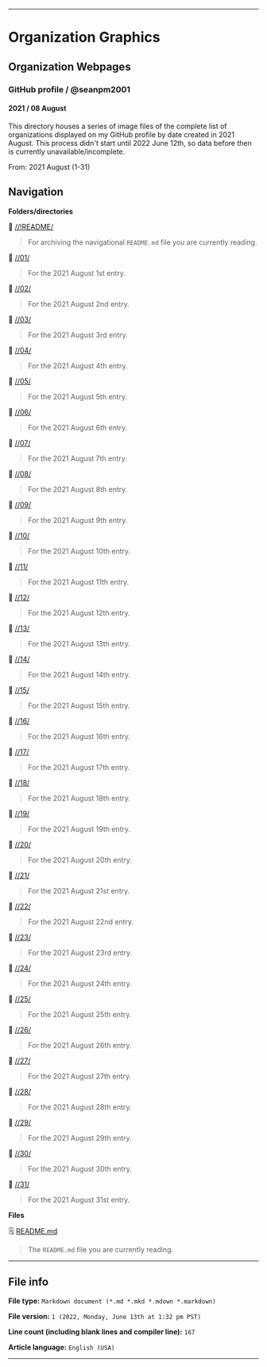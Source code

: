 
***

# Organization Graphics

## Organization Webpages

### GitHub profile / @seanpm2001

#### 2021 / 08 August

This directory houses a series of image files of the complete list of organizations displayed on my GitHub profile by date created in 2021 August. This process didn't start until 2022 June 12th, so data before then is currently unavailable/incomplete.

From: 2021 August (1-31)

## Navigation

**Folders/directories**

📁 [//!README/](/OrganizationGraphics/Organization_webpages/GitHub_Profile/@seanpm2001/2021/08_August/!README/)

> For archiving the navigational `README.md` file you are currently reading.

📁 [//01/](/OrganizationGraphics/Organization_webpages/GitHub_Profile/@seanpm2001/2021/08_August/01/)

> For the 2021 August 1st entry.

📁 [//02/](/OrganizationGraphics/Organization_webpages/GitHub_Profile/@seanpm2001/2021/08_August/02/)

> For the 2021 August 2nd entry.

📁 [//03/](/OrganizationGraphics/Organization_webpages/GitHub_Profile/@seanpm2001/2021/08_August/03/)

> For the 2021 August 3rd entry.

📁 [//04/](/OrganizationGraphics/Organization_webpages/GitHub_Profile/@seanpm2001/2021/08_August/04/)

> For the 2021 August 4th entry.

📁 [//05/](/OrganizationGraphics/Organization_webpages/GitHub_Profile/@seanpm2001/2021/08_August/05/)

> For the 2021 August 5th entry.

📁 [//06/](/OrganizationGraphics/Organization_webpages/GitHub_Profile/@seanpm2001/2021/08_August/06/)

> For the 2021 August 6th entry.

📁 [//07/](/OrganizationGraphics/Organization_webpages/GitHub_Profile/@seanpm2001/2021/08_August/07/)

> For the 2021 August 7th entry.

📁 [//08/](/OrganizationGraphics/Organization_webpages/GitHub_Profile/@seanpm2001/2021/08_August/08/)

> For the 2021 August 8th entry.

📁 [//09/](/OrganizationGraphics/Organization_webpages/GitHub_Profile/@seanpm2001/2021/08_August/09/)

> For the 2021 August 9th entry.

📁 [//10/](/OrganizationGraphics/Organization_webpages/GitHub_Profile/@seanpm2001/2021/08_August/10/)

> For the 2021 August 10th entry.

📁 [//11/](/OrganizationGraphics/Organization_webpages/GitHub_Profile/@seanpm2001/2021/08_August/11/)

> For the 2021 August 11th entry.

📁 [//12/](/OrganizationGraphics/Organization_webpages/GitHub_Profile/@seanpm2001/2021/08_August/12/)

> For the 2021 August 12th entry.

📁 [//13/](/OrganizationGraphics/Organization_webpages/GitHub_Profile/@seanpm2001/2021/08_August/13/)

> For the 2021 August 13th entry.

📁 [//14/](/OrganizationGraphics/Organization_webpages/GitHub_Profile/@seanpm2001/2021/08_August/14/)

> For the 2021 August 14th entry.

📁 [//15/](/OrganizationGraphics/Organization_webpages/GitHub_Profile/@seanpm2001/2021/08_August/15/)

> For the 2021 August 15th entry.

📁 [//16/](/OrganizationGraphics/Organization_webpages/GitHub_Profile/@seanpm2001/2021/08_August/16/)

> For the 2021 August 16th entry.

📁 [//17/](/OrganizationGraphics/Organization_webpages/GitHub_Profile/@seanpm2001/2021/08_August/17/)

> For the 2021 August 17th entry.

📁 [//18/](/OrganizationGraphics/Organization_webpages/GitHub_Profile/@seanpm2001/2021/08_August/18/)

> For the 2021 August 18th entry.

📁 [//19/](/OrganizationGraphics/Organization_webpages/GitHub_Profile/@seanpm2001/2021/08_August/19/)

> For the 2021 August 19th entry.

📁 [//20/](/OrganizationGraphics/Organization_webpages/GitHub_Profile/@seanpm2001/2021/08_August/20/)

> For the 2021 August 20th entry.

📁 [//21/](/OrganizationGraphics/Organization_webpages/GitHub_Profile/@seanpm2001/2021/08_August/21/)

> For the 2021 August 21st entry.

📁 [//22/](/OrganizationGraphics/Organization_webpages/GitHub_Profile/@seanpm2001/2021/08_August/22/)

> For the 2021 August 22nd entry.

📁 [//23/](/OrganizationGraphics/Organization_webpages/GitHub_Profile/@seanpm2001/2021/08_August/23/)

> For the 2021 August 23rd entry.

📁 [//24/](/OrganizationGraphics/Organization_webpages/GitHub_Profile/@seanpm2001/2021/08_August/24/)

> For the 2021 August 24th entry.

📁 [//25/](/OrganizationGraphics/Organization_webpages/GitHub_Profile/@seanpm2001/2021/08_August/25/)

> For the 2021 August 25th entry.

📁 [//26/](/OrganizationGraphics/Organization_webpages/GitHub_Profile/@seanpm2001/2021/08_August/26/)

> For the 2021 August 26th entry.

📁 [//27/](/OrganizationGraphics/Organization_webpages/GitHub_Profile/@seanpm2001/2021/08_August/27/)

> For the 2021 August 27th entry.

📁 [//28/](/OrganizationGraphics/Organization_webpages/GitHub_Profile/@seanpm2001/2021/08_August/28/)

> For the 2021 August 28th entry.

📁 [//29/](/OrganizationGraphics/Organization_webpages/GitHub_Profile/@seanpm2001/2021/08_August/29/)

> For the 2021 August 29th entry.

📁 [//30/](/OrganizationGraphics/Organization_webpages/GitHub_Profile/@seanpm2001/2021/08_August/30/)

> For the 2021 August 30th entry.

📁 [//31/](/OrganizationGraphics/Organization_webpages/GitHub_Profile/@seanpm2001/2021/08_August/31/)

> For the 2021 August 31st entry.

**Files**

🗒️ [README.md](/OrganizationGraphics/Organization_webpages/GitHub_Profile/@seanpm2001/2021/08_August/README.md)

> The `README.md` file you are currently reading.

***

## File info

**File type:** `Markdown document (*.md *.mkd *.mdown *.markdown)`

**File version:** `1 (2022, Monday, June 13th at 1:32 pm PST)`

**Line count (including blank lines and compiler line):** `167`

**Article language:** `English (USA)`

***
